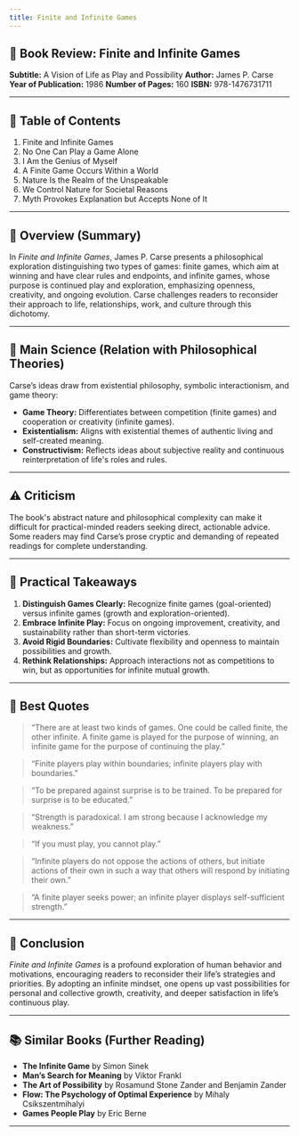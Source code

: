 ```yaml
---
title: Finite and Infinite Games
---
```



## 📖 **Book Review: Finite and Infinite Games**

**Subtitle:** A Vision of Life as Play and Possibility
**Author:** James P. Carse
**Year of Publication:** 1986
**Number of Pages:** 160
**ISBN:** 978-1476731711

---

## 📌 **Table of Contents**

1. Finite and Infinite Games
2. No One Can Play a Game Alone
3. I Am the Genius of Myself
4. A Finite Game Occurs Within a World
5. Nature Is the Realm of the Unspeakable
6. We Control Nature for Societal Reasons
7. Myth Provokes Explanation but Accepts None of It

---

## 🌟 **Overview (Summary)**

In *Finite and Infinite Games*, James P. Carse presents a philosophical exploration distinguishing two types of games: finite games, which aim at winning and have clear rules and endpoints, and infinite games, whose purpose is continued play and exploration, emphasizing openness, creativity, and ongoing evolution. Carse challenges readers to reconsider their approach to life, relationships, work, and culture through this dichotomy.

---

## 🧠 **Main Science (Relation with Philosophical Theories)**

Carse’s ideas draw from existential philosophy, symbolic interactionism, and game theory:

* **Game Theory:** Differentiates between competition (finite games) and cooperation or creativity (infinite games).
* **Existentialism:** Aligns with existential themes of authentic living and self-created meaning.
* **Constructivism:** Reflects ideas about subjective reality and continuous reinterpretation of life's roles and rules.

---

## ⚠️ **Criticism**

The book's abstract nature and philosophical complexity can make it difficult for practical-minded readers seeking direct, actionable advice. Some readers may find Carse’s prose cryptic and demanding of repeated readings for complete understanding.

---

## 🔑 **Practical Takeaways**

1. **Distinguish Games Clearly:** Recognize finite games (goal-oriented) versus infinite games (growth and exploration-oriented).
2. **Embrace Infinite Play:** Focus on ongoing improvement, creativity, and sustainability rather than short-term victories.
3. **Avoid Rigid Boundaries:** Cultivate flexibility and openness to maintain possibilities and growth.
4. **Rethink Relationships:** Approach interactions not as competitions to win, but as opportunities for infinite mutual growth.

---

## 💬 **Best Quotes**

> “There are at least two kinds of games. One could be called finite, the other infinite. A finite game is played for the purpose of winning, an infinite game for the purpose of continuing the play.”

> “Finite players play within boundaries; infinite players play with boundaries.”

> “To be prepared against surprise is to be trained. To be prepared for surprise is to be educated.”

> “Strength is paradoxical. I am strong because I acknowledge my weakness.”

> “If you must play, you cannot play.”

> “Infinite players do not oppose the actions of others, but initiate actions of their own in such a way that others will respond by initiating their own.”

> “A finite player seeks power; an infinite player displays self-sufficient strength.”

---

## 📌 **Conclusion**

*Finite and Infinite Games* is a profound exploration of human behavior and motivations, encouraging readers to reconsider their life’s strategies and priorities. By adopting an infinite mindset, one opens up vast possibilities for personal and collective growth, creativity, and deeper satisfaction in life’s continuous play.

---

## 📚 **Similar Books (Further Reading)**

* **The Infinite Game** by Simon Sinek
* **Man’s Search for Meaning** by Viktor Frankl
* **The Art of Possibility** by Rosamund Stone Zander and Benjamin Zander
* **Flow: The Psychology of Optimal Experience** by Mihaly Csikszentmihalyi
* **Games People Play** by Eric Berne

---
